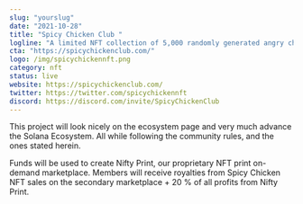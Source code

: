 ```yaml
---
slug: "yourslug"
date: "2021-10-28"
title: "Spicy Chicken Club "
logline: "A limited NFT collection of 5,000 randomly generated angry chickens on Solana."
cta: "https://spicychickenclub.com/"
logo: /img/spicychickennft.png
category: nft
status: live
website: https://spicychickenclub.com/
twitter: https://twitter.com/spicychickennft
discord: https://discord.com/invite/SpicyChickenClub
---
```


This project will look nicely on the ecosystem page and very much advance
the Solana Ecosystem. All while following the community rules, and the ones
stated herein.

Funds will be used to create Nifty Print, our proprietary NFT print on-demand marketplace. Members will receive royalties from Spicy Chicken NFT sales on the secondary marketplace + 20 % of all profits from Nifty Print.